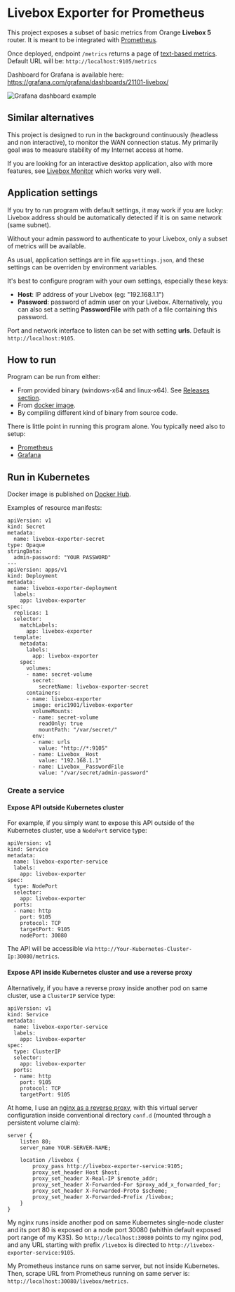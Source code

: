 # Livebox Exporter for Prometheus

This project exposes a subset of basic metrics from Orange **Livebox 5** router.
It is meant to be integrated with [Prometheus](https://prometheus.io/docs/instrumenting/exporters/).

Once deployed, endpoint `/metrics` returns a page of [text-based metrics](https://prometheus.io/docs/instrumenting/exposition_formats/#text-based-format/). Default URL will be: `http://localhost:9105/metrics`

Dashboard for Grafana is available here: https://grafana.com/grafana/dashboards/21101-livebox/

![Grafana dashboard example](graphics/grafana-dashboard-sample.png)

## Similar alternatives

This project is designed to run in the background continuously (headless and non interactive), to monitor the WAN connection status. My primarily goal was to measure stability of my Internet access at home.

If you are looking for an interactive desktop application, also with more features, see [Livebox Monitor](https://github.com/p-dor/LiveboxMonitor) which works very well.

## Application settings

If you try to run program with default settings, it may work if you are lucky: Livebox address should be automatically detected if it is on same network (same subnet). 

Without your admin password to authenticate to your Livebox, only a subset of metrics will be available.

As usual, application settings are in file `appsettings.json`, and these settings can be overriden by environment variables.

It's best to configure program with your own settings, especially these keys:

- **Host**: IP address of your Livebox (eg: "192.168.1.1")
- **Password**: password of admin user on your Livebox. Alternatively, you can also set a setting **PasswordFile** with path of a file containing this password.

Port and network interface to listen can be set with setting **urls**. Default is `http://localhost:9105`.

## How to run

Program can be run from either:

- From provided binary (windows-x64 and linux-x64). See [Releases section](releases).
- From [docker image](https://hub.docker.com/r/eric1901/livebox-exporter).
- By compiling different kind of binary from source code.

There is little point in running this program alone. You typically need also to setup:

- [Prometheus](https://prometheus.io/)
- [Grafana](https://grafana.com/docs/grafana/latest/setup-grafana/installation/)

## Run in Kubernetes

Docker image is published on [Docker Hub](https://hub.docker.com/r/eric1901/livebox-exporter).

Examples of resource manifests:

```
apiVersion: v1
kind: Secret
metadata:
  name: livebox-exporter-secret
type: Opaque
stringData:
  admin-password: "YOUR PASSWORD"
---
apiVersion: apps/v1
kind: Deployment
metadata:
  name: livebox-exporter-deployment
  labels:
    app: livebox-exporter
spec:
  replicas: 1
  selector:
    matchLabels:
      app: livebox-exporter
  template:
    metadata:
      labels:
        app: livebox-exporter
    spec:
      volumes:
      - name: secret-volume
        secret:
          secretName: livebox-exporter-secret
      containers:
      - name: livebox-exporter
        image: eric1901/livebox-exporter
        volumeMounts:
        - name: secret-volume
          readOnly: true
          mountPath: "/var/secret/"
        env:
        - name: urls
          value: "http://*:9105"
        - name: Livebox__Host
          value: "192.168.1.1"
        - name: Livebox__PasswordFile
          value: "/var/secret/admin-password"
```

### Create a service

#### Expose API outside Kubernetes cluster

For example, if you simply want to expose this API outside of the Kubernetes cluster, use a `NodePort` service type:

```
apiVersion: v1
kind: Service
metadata:
  name: livebox-exporter-service
  labels:
    app: livebox-exporter
spec:
  type: NodePort
  selector:
    app: livebox-exporter
  ports:
  - name: http
    port: 9105
    protocol: TCP
    targetPort: 9105
    nodePort: 30080
```

The API will be accessible via `http://Your-Kubernetes-Cluster-Ip:30080/metrics`.

#### Expose API inside Kubernetes cluster and use a reverse proxy

Alternatively, if you have a reverse proxy inside another pod on same cluster, use a `ClusterIP` service type:

```
apiVersion: v1
kind: Service
metadata:
  name: livebox-exporter-service
  labels:
    app: livebox-exporter
spec:
  type: ClusterIP
  selector:
    app: livebox-exporter
  ports:
  - name: http
    port: 9105
    protocol: TCP
    targetPort: 9105
```

At home, I use an [nginx as a reverse proxy](https://docs.nginx.com/nginx/admin-guide/basic-functionality/managing-configuration-files/#virtual-servers), with this virtual server configuration inside conventional directory `conf.d` (mounted through a persistent volume claim):

```
server {
    listen 80;
    server_name YOUR-SERVER-NAME;

    location /livebox {
        proxy_pass http://livebox-exporter-service:9105;
        proxy_set_header Host $host;
        proxy_set_header X-Real-IP $remote_addr;
        proxy_set_header X-Forwarded-For $proxy_add_x_forwarded_for;
        proxy_set_header X-Forwarded-Proto $scheme;
        proxy_set_header X-Forwarded-Prefix /livebox;
    }
}
```

My nginx runs inside another pod on same Kubernetes single-node cluster and its port 80 is exposed on a node port 30080 (whithin default exposed port range of my K3S).
So `http://localhost:30080` points to my nginx pod, and any URL starting with prefix `/livebox` is directed to `http://livebox-exporter-service:9105`.

My Prometheus instance runs on same server, but not inside Kubernetes. Then, scrape URL from Prometheus running on same server is: `http://localhost:30080/livebox/metrics`.
